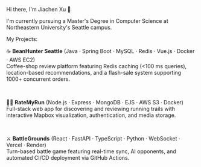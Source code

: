 Hi there, I'm Jiachen Xu 👋

I'm currently pursuing a Master's Degree in Computer Science at Northeastern University's Seattle campus.

My Projects:

☕ **BeanHunter Seattle** (Java · Spring Boot · MySQL · Redis · Vue.js · Docker · AWS EC2)<br>
Coffee-shop review platform featuring Redis caching (<100 ms queries), location-based recommendations, and a flash-sale system supporting 1000+ concurrent orders.

<br>

🏃‍♀️ **RateMyRun** (Node.js · Express · MongoDB · EJS · AWS S3 · Docker)<br>
Full-stack web app for discovering and reviewing running trails with interactive Mapbox visualization, authentication, and media storage.

<br>

⚔️ **BattleGrounds** (React · FastAPI · TypeScript · Python · WebSocket · Vercel · Render)<br>
Turn-based battle game featuring real-time sync, AI opponents, and automated CI/CD deployment via GitHub Actions.

